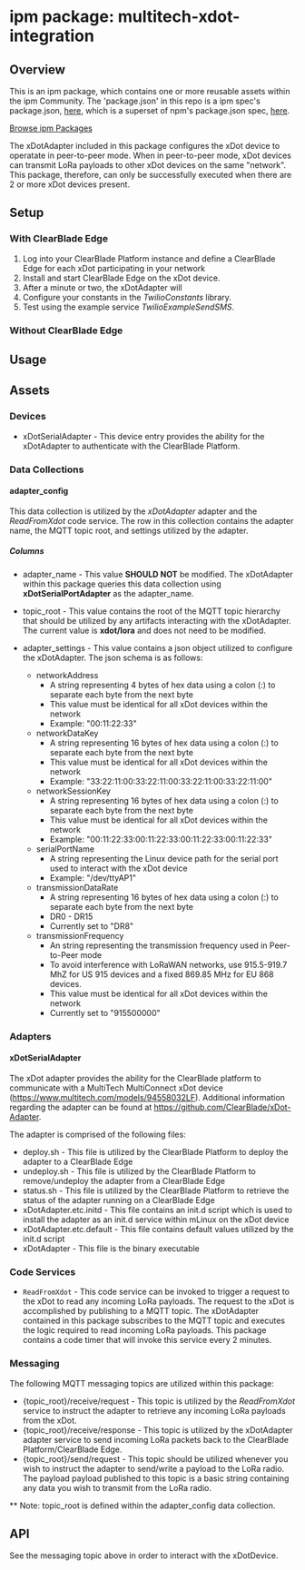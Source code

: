 
# ipm package: multitech-xdot-integration

## Overview
This is an ipm package, which contains one or more reusable assets within the ipm Community. The 'package.json' in this repo is a ipm spec's package.json, [here](https://docs.clearblade.com/v/3/6-ipm/spec), which is a superset of npm's package.json spec, [here](https://docs.npmjs.com/files/package.json).

[Browse ipm Packages](https://ipm.clearblade.com)

The xDotAdapter included in this package configures the xDot device to operatate in peer-to-peer mode. When in peer-to-peer mode, xDot devices can transmit LoRa payloads to other xDot devices on the same "network". This package, therefore, can only be successfully executed when there are 2 or more xDot devices present.

## Setup
### With ClearBlade Edge
1. Log into your ClearBlade Platform instance and define a ClearBlade Edge for each xDot participating in your network
2. Install and start ClearBlade Edge on the xDot device. 
3. After a minute or two, the xDotAdapter will
4. Configure your constants in the _TwilioConstants_ library.
5. Test using the example service _TwilioExampleSendSMS_.

### Without ClearBlade Edge

## Usage

## Assets
### Devices
* xDotSerialAdapter - This device entry provides the ability for the xDotAdapter to authenticate with the ClearBlade Platform.

### Data Collections
#### adapter_config
This data collection is utilized by the _xDotAdapter_ adapter and the _ReadFromXdot_ code service. The row in this collection contains the adapter name, the MQTT topic root, and settings utilized by the adapter.

##### Columns
* adapter_name - This value __SHOULD NOT__ be modified. The xDotAdapter within this package queries this data collection using __xDotSerialPortAdapter__ as the adapter_name.

* topic_root - This value contains the root of the MQTT topic hierarchy that should be utilized by any artifacts interacting with the xDotAdapter. The current value is __xdot/lora__ and does not need to be modified.

* adapter_settings - This value contains a json object utilized to configure the xDotAdapter. The json schema is as follows:
  * networkAddress
    * A string representing 4 bytes of hex data using a colon (:) to separate each byte from the next byte
    * This value must be identical for all xDot devices within the network
    * Example: "00:11:22:33"
  * networkDataKey
    * A string representing 16 bytes of hex data using a colon (:) to separate each byte from the next byte
    * This value must be identical for all xDot devices within the network
    * Example: "33:22:11:00:33:22:11:00:33:22:11:00:33:22:11:00"
  * networkSessionKey
    * A string representing 16 bytes of hex data using a colon (:) to separate each byte from the next byte
    * This value must be identical for all xDot devices within the network
    * Example: "00:11:22:33:00:11:22:33:00:11:22:33:00:11:22:33"
  * serialPortName
    * A string representing the Linux device path for the serial port used to interact with the xDot device
    * Example: "/dev/ttyAP1"
  * transmissionDataRate
    * A string representing 16 bytes of hex data using a colon (:) to separate each byte from the next byte
    * DR0 - DR15
    * Currently set to "DR8"
  * transmissionFrequency
    * An string representing the transmission frequency used in Peer-to-Peer mode
    * To avoid interference with LoRaWAN networks, use 915.5-919.7 MhZ for US 915 devices and a fixed 869.85 MHz for EU 868 devices.
    * This value must be identical for all xDot devices within the network
    * Currently set to "915500000"

### Adapters
#### xDotSerialAdapter
The xDot adapter provides the ability for the ClearBlade platform to communicate with a MultiTech MultiConnect xDot device (https://www.multitech.com/models/94558032LF). Additional information regarding the adapter can be found at https://github.com/ClearBlade/xDot-Adapter.

The adapter is comprised of the following files:

* deploy.sh  - This file is utilized by the ClearBlade Platform to deploy the adapter to a ClearBlade Edge
* undeploy.sh  - This file is utilized by the ClearBlade Platform to remove/undeploy the adapter from a ClearBlade Edge
* status.sh  - This file is utilized by the ClearBlade Platform to retrieve the status of the adapter running on a ClearBlade Edge
* xDotAdapter.etc.initd  - This file contains an init.d script which is used to install the adapter as an init.d service within mLinux on the xDot device
* xDotAdapter.etc.default  - This file contains default values utilized by the init.d script
* xDotAdapter  - This file is the binary executable

### Code Services
* `ReadFromXdot`  - This code service can be invoked to trigger a request to the xDot to read any incoming LoRa payloads. The request to the xDot is accomplished by publishing to a MQTT topic. The xDotAdapter contained in this package subscribes to the MQTT topic and executes the logic required to read incoming LoRa payloads. This package contains a code timer that will invoke this service every 2 minutes.

### Messaging
The following MQTT messaging topics are utilized within this package:

* {topic_root}/receive/request - This topic is utilized by the _ReadFromXdot_ service to instruct the adapter to retrieve any incoming LoRa payloads from the xDot.
* {topic_root}/receive/response - This topic is utilized by the xDotAdapter adapter service to send incoming LoRa packets back to the ClearBlade Platform/ClearBlade Edge.
* {topic_root}/send/request - This topic should be utilized whenever you wish to instruct the adapter to send/write a payload to the LoRa radio. The payload payload published to this topic is a basic string containing any data you wish to transmit from the LoRa radio.

** Note: topic_root is defined within the adapter_config data collection.

## API
See the messaging topic above in order to interact with the xDotDevice.
